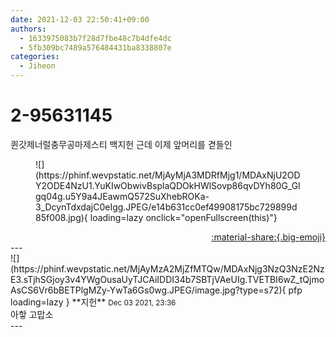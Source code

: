 ```yaml
---
date: 2021-12-03 22:50:41+09:00
authors:
  - 1633975083b7f28d7fbe48c7b4dfe4dc
  - 5fb309bc7489a576484431ba8338807e
categories:
  - Jiheon
---
```


# 2-95631145

<div class="post-container" markdown="1">
<div class="content-container md-sidebar__scrollwrap" markdown="1">

퀸갓제너럴충무공마제스티 백지헌 근데 이제 앞머리를 겯들인
<figure markdown="1">
![](https://phinf.wevpstatic.net/MjAyMjA3MDRfMjg1/MDAxNjU2ODY2ODE4NzU1.YuKIwObwivBsplaQDOkHWlSovp86qvDYh80G_GIgq04g.u5Y9a4JEawmQ572SuXhebROKa-3_DcynTdxdajC0eIgg.JPEG/e14b631cc0ef49908175bc729899d85f008.jpg){ loading=lazy onclick="openFullscreen(this)"}
</figure>


</div>
</div>

<div style="text-align: right;" markdown="1">
<a href="https://weverse.io/fromis9/fanpost/2-95631145" style="text-align: right;">:material-share:{.big-emoji}</a>
</div>
---

<div class="comments-container md-sidebar__scrollwrap" markdown="1">
<div class="comment" markdown="1">
<div class='id-container' markdown="1">
![](https://phinf.wevpstatic.net/MjAyMzA2MjZfMTQw/MDAxNjg3NzQ3NzE2NzE3.sTjhSGjoy3v4YWgOusaUyTJCAiIDDI34b7SBTjVAeUIg.TVETBI6wZ_tQjmoAsCS6Vr6bBETPlgMZy-YwTa6Gs0wg.JPEG/image.jpg?type=s72){ pfp loading=lazy }
**<span class="artist">지헌</span>** <small>Dec 03 2021, 23:36</small><br>
</div>
<div class='comment-body' markdown="1">
아핳 고맙소
</div>
</div>
</div>
---
